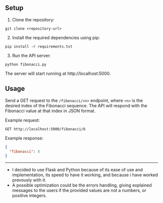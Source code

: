 ## Setup
1. Clone the repository:
```
git clone <repository-url>
```
2. Install the required dependencies using pip:
```
pip install -r requirements.txt
```
3. Run the API server:
```
python fibonacci.py
```
The server will start running at http://localhost:5000.

## Usage
Send a GET request to the `/fibonacci/<n>` endpoint, where `<n>` is the desired index of the Fibonacci sequence. The API will respond with the Fibonacci value at that index in JSON format.

Example request:
```
GET http://localhost:5000/fibonacci/6
```

Example response:

``` json
{
  "fibonacci": 8
}
```
---
- I decided to use Flask and Python because of its ease of use and implementation, its speed to have it working, and because i have worked prevously with it.
- A possible optimization could be the errors handling, giving explained messages to the users if the provided values are not a numbers, or positive integers.
